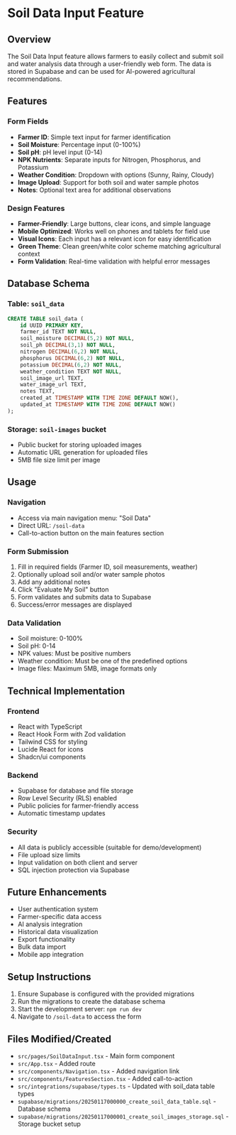 # Soil Data Input Feature

## Overview
The Soil Data Input feature allows farmers to easily collect and submit soil and water analysis data through a user-friendly web form. The data is stored in Supabase and can be used for AI-powered agricultural recommendations.

## Features

### Form Fields
- **Farmer ID**: Simple text input for farmer identification
- **Soil Moisture**: Percentage input (0-100%)
- **Soil pH**: pH level input (0-14)
- **NPK Nutrients**: Separate inputs for Nitrogen, Phosphorus, and Potassium
- **Weather Condition**: Dropdown with options (Sunny, Rainy, Cloudy)
- **Image Upload**: Support for both soil and water sample photos
- **Notes**: Optional text area for additional observations

### Design Features
- **Farmer-Friendly**: Large buttons, clear icons, and simple language
- **Mobile Optimized**: Works well on phones and tablets for field use
- **Visual Icons**: Each input has a relevant icon for easy identification
- **Green Theme**: Clean green/white color scheme matching agricultural context
- **Form Validation**: Real-time validation with helpful error messages

## Database Schema

### Table: `soil_data`
```sql
CREATE TABLE soil_data (
    id UUID PRIMARY KEY,
    farmer_id TEXT NOT NULL,
    soil_moisture DECIMAL(5,2) NOT NULL,
    soil_ph DECIMAL(3,1) NOT NULL,
    nitrogen DECIMAL(6,2) NOT NULL,
    phosphorus DECIMAL(6,2) NOT NULL,
    potassium DECIMAL(6,2) NOT NULL,
    weather_condition TEXT NOT NULL,
    soil_image_url TEXT,
    water_image_url TEXT,
    notes TEXT,
    created_at TIMESTAMP WITH TIME ZONE DEFAULT NOW(),
    updated_at TIMESTAMP WITH TIME ZONE DEFAULT NOW()
);
```

### Storage: `soil-images` bucket
- Public bucket for storing uploaded images
- Automatic URL generation for uploaded files
- 5MB file size limit per image

## Usage

### Navigation
- Access via main navigation menu: "Soil Data"
- Direct URL: `/soil-data`
- Call-to-action button on the main features section

### Form Submission
1. Fill in required fields (Farmer ID, soil measurements, weather)
2. Optionally upload soil and/or water sample photos
3. Add any additional notes
4. Click "Evaluate My Soil" button
5. Form validates and submits data to Supabase
6. Success/error messages are displayed

### Data Validation
- Soil moisture: 0-100%
- Soil pH: 0-14
- NPK values: Must be positive numbers
- Weather condition: Must be one of the predefined options
- Image files: Maximum 5MB, image formats only

## Technical Implementation

### Frontend
- React with TypeScript
- React Hook Form with Zod validation
- Tailwind CSS for styling
- Lucide React for icons
- Shadcn/ui components

### Backend
- Supabase for database and file storage
- Row Level Security (RLS) enabled
- Public policies for farmer-friendly access
- Automatic timestamp updates

### Security
- All data is publicly accessible (suitable for demo/development)
- File upload size limits
- Input validation on both client and server
- SQL injection protection via Supabase

## Future Enhancements
- User authentication system
- Farmer-specific data access
- AI analysis integration
- Historical data visualization
- Export functionality
- Bulk data import
- Mobile app integration

## Setup Instructions

1. Ensure Supabase is configured with the provided migrations
2. Run the migrations to create the database schema
3. Start the development server: `npm run dev`
4. Navigate to `/soil-data` to access the form

## Files Modified/Created
- `src/pages/SoilDataInput.tsx` - Main form component
- `src/App.tsx` - Added route
- `src/components/Navigation.tsx` - Added navigation link
- `src/components/FeaturesSection.tsx` - Added call-to-action
- `src/integrations/supabase/types.ts` - Updated with soil_data table types
- `supabase/migrations/20250117000000_create_soil_data_table.sql` - Database schema
- `supabase/migrations/20250117000001_create_soil_images_storage.sql` - Storage bucket setup
